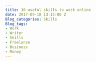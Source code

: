 ```yaml
---
title: 10 useful skills to work online
date: 2017-09-18 13:15:00 Z
Blog_categories: Skills
Blog_tags:
- Work
- Writer
- Skills
- Freelance
- Business
- Money
---
```


